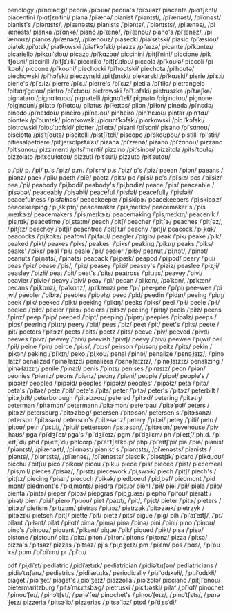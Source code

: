 penology	/piˈnɑɫədʒi/
peoria	/piˈɔɹiə/
peoria's	/piˈɔɹiəz/
piacente	/piɑˈtʃɛnti/
piacentini	/piɑtʃɛnˈtini/
piana	/piˈænə/
pianist	/ˈpiənɪst/, /piˈænəst/, /piˈɑnəst/
pianist's	/ˈpiənɪsts/, /piˈænəsts/
pianists	/ˈpiənɪs/, /ˈpiənɪsts/, /piˈænəs/, /piˈænəsts/
pianka	/piˈɑŋkə/
piano	/piˈænə/, /piˈænoʊ/
piano's	/piˈænəz/, /piˈænoʊz/
pianos	/piˈænəz/, /piˈænoʊz/
piasecki	/piəˈsɛtski/
piasio	/piˈæsioʊ/
piatek	/piˈɑtɛk/
piatkowski	/piətˈkɔfski/
piazza	/piˈæzə/
picante	/piˈkɑnteɪ/
picariello	/pikɑɹiˈɛɫoʊ/
picazo	/piˈkɑzoʊ/
piccinini	/pitʃiˈnini/
piccione	/pikˈtʃoʊni/
piccirilli	/pitʃɪˈɹiɫi/
piccirillo	/pitʃɪˈɹɪɫoʊ/
piccola	/piˈkoʊɫə/
piccoli	/piˈkoʊɫi/
piccone	/piˈkoʊni/
piechocki	/piˈhoʊtski/
piechota	/piˈhoʊtə/
piechowski	/piˈhɔfski/
pieczynski	/piˈtʃɪnski/
piekarski	/piˈkɑɹski/
pierie	/piˈɛɹi/
pierie's	/piˈɛɹiz/
pierre	/piˈɛɹ/
pierre's	/piˈɛɹz/
pietila	/piˈtiɫə/
pietrangelo	/pitɹɑŋˈɡɛɫoʊ/
pietro	/piˈɛtɹoʊ/
pietrowski	/piˈtɹɔfski/
pietruszka	/piˈtɹəʃkə/
pignataro	/piɡnɑˈtɑɹoʊ/
pignatelli	/piɡnɑˈtɛɫi/
pignato	/piɡˈnɑtoʊ/
pignone	/piɡˈnoʊni/
pilato	/piˈɫɑtoʊ/
pilatus	/piˈɫeɪtəs/
pilon	/piˈɫɔn/
pineda	/piˈnɛdə/
pinedo	/piˈneɪdoʊ/
pineiro	/piˈnɛɹoʊ/
pinheiro	/pinˈhɛɹoʊ/
pintar	/pinˈtɑɹ/
piontek	/piˈoʊntɛk/
piontkowski	/pioʊntˈkɔfski/
piorkowski	/piɔɹˈkɔfski/
piotrowski	/pioʊˈtɹɔfski/
piotter	/piˈɑtɝ/
pisani	/piˈsɑni/
pisano	/piˈsɑnoʊ/
pisciotta	/pisˈtʃoʊtə/
piscitelli	/pistʃiˈtɛɫi/
piscopo	/piˈskoʊpoʊ/
pistilli	/piˈstiɫi/
pitiesalpetriere	/pitˈjeɪsɑɫpɛtɹiˈɛɹ/
pizana	/piˈzænə/
pizano	/piˈzɑnoʊ/
pizzano	/pitˈsɑnoʊ/
pizzimenti	/pitsiˈmɛnti/
pizzino	/pitˈsinoʊ/
pizzitola	/pitsiˈtoʊɫə/
pizzolato	/pitsoʊˈɫɑtoʊ/
pizzuti	/pitˈsuti/
pizzuto	/pitˈsutoʊ/

p	/ˈpi/
p.	/ˈpi/
p.'s	/ˈpiz/
p.m.	/ˈpiˈɛm/
p.s	/ˈpiz/
p's	/ˈpiz/
paean	/ˈpiən/
paeans	/ˈpiənz/
paek	/ˈpik/
paeth	/ˈpiθ/
paetz	/ˈpits/
pc	/ˈpiˈsi/
pc's	/ˈpiˈsiz/
pcs	/ˈpiˈsiz/
pea	/ˈpi/
peabody	/ˈpiˌbɑdi/
peabody's	/ˈpiˌbɑdiz/
peace	/ˈpis/
peaceable	/ˈpisəbəɫ/
peaceably	/ˈpisəbɫi/
peaceful	/ˈpisfəɫ/
peacefully	/ˈpisfəɫi/
peacefulness	/ˈpisfəɫnəs/
peacekeeper	/ˈpiˌskipɝ/
peacekeepers	/ˈpiˌskipɝz/
peacekeeping	/ˈpiˌskipɪŋ/
peacemaker	/ˈpisˌmeɪkɝ/
peacemaker's	/ˈpisˌmeɪkɝz/
peacemakers	/ˈpisˌmeɪkɝz/
peacemaking	/ˈpisˌmeɪkɪŋ/
peacenik	/ˈpisˌnɪk/
peacetime	/ˈpiˌstaɪm/
peach	/ˈpitʃ/
peacher	/ˈpitʃɝ/
peaches	/ˈpitʃəz/, /ˈpitʃɪz/
peachey	/ˈpitʃi/
peachtree	/ˈpitʃˌtɹi/
peachy	/ˈpitʃi/
peacock	/ˈpiˌkɑk/
peacocks	/ˈpiˌkɑks/
peafowl	/ˈpiˌfaʊɫ/
peagler	/ˈpiɡɫɝ/
peak	/ˈpik/
peake	/ˈpik/
peaked	/ˈpikt/
peakes	/ˈpiks/
peakes'	/ˈpiks/
peaking	/ˈpikɪŋ/
peaks	/ˈpiks/
peaks'	/ˈpiks/
peal	/ˈpiɫ/
peale	/ˈpiɫ/
pealer	/ˈpiɫɝ/
peanut	/ˈpiˌnət/, /ˈpinət/
peanuts	/ˈpiˌnəts/, /ˈpinəts/
peapack	/ˈpiˌpæk/
peapod	/ˈpiˌpɔd/
peary	/ˈpiɹi/
peas	/ˈpiz/
pease	/ˈpis/, /ˈpiz/
peasey	/ˈpizi/
peasey's	/ˈpiziz/
peaslee	/ˈpizˌɫi/
peasley	/ˈpizɫi/
peat	/ˈpit/
peat's	/ˈpits/
peatross	/ˈpitɹəs/
peavey	/ˈpivi/
peavler	/ˈpivɫɝ/
peavy	/ˈpivi/
peay	/ˈpi/
pecan	/ˈpiˌkɑn/, /pəˈkɑn/, /pɪˈkæn/
pecans	/ˈpiˌkɑnz/, /pəˈkɑnz/, /pɪˈkænz/
pee	/ˈpi/
pee-pee	/ˈpiˈpi/
pee-wee	/ˈpiˌwi/
peebler	/ˈpibɫɝ/
peebles	/ˈpibəɫz/
peed	/ˈpid/
peedin	/ˈpidɪn/
peeing	/ˈpiɪŋ/
peek	/ˈpik/
peeked	/ˈpikt/
peeking	/ˈpikɪŋ/
peeks	/ˈpiks/
peel	/ˈpiɫ/
peele	/ˈpiɫ/
peeled	/ˈpiɫd/
peeler	/ˈpiɫɝ/
peelers	/ˈpiɫɝz/
peeling	/ˈpiɫɪŋ/
peels	/ˈpiɫz/
peens	/ˈpinz/
peep	/ˈpip/
peeped	/ˈpipt/
peeping	/ˈpipɪŋ/
peeples	/ˈpipəɫz/
peeps	/ˈpips/
peering	/ˈpiɹɪŋ/
peery	/ˈpiɹi/
pees	/ˈpiz/
peet	/ˈpit/
peet's	/ˈpits/
peete	/ˈpit/
peeters	/ˈpitɝz/
peets	/ˈpits/
peetz	/ˈpits/
peeve	/ˈpiv/
peeved	/ˈpivd/
peeves	/ˈpivz/
peevey	/ˈpivi/
peevish	/ˈpivɪʃ/
peevy	/ˈpivi/
peewee	/ˈpiˌwi/
peil	/ˈpiɫ/
peine	/ˈpin/
peirce	/ˈpiɹs/, /ˈpɪɹs/
peirson	/ˈpiɹsən/
peitz	/ˈpits/
pekin	/ˈpikən/
peking	/ˈpiˈkɪŋ/
peko	/ˈpiˌkoʊ/
penal	/ˈpinəɫ/
penalize	/ˈpɛnəˌɫaɪz/, /ˈpinəˌɫaɪz/
penalized	/ˈpinəˌɫaɪzd/
penalizes	/ˈpɛnəˌɫaɪzɪz/, /ˈpinəˌɫaɪzɪz/
penalizing	/ˈpinəˌɫaɪzɪŋ/
penile	/ˈpinaɪɫ/
penis	/ˈpinɪs/
penises	/ˈpinɪsɪz/
peon	/ˈpiən/
peonies	/ˈpiəniz/
peons	/ˈpiənz/
peony	/ˈpiəni/
people	/ˈpipəɫ/
people's	/ˈpipəɫz/
peopled	/ˈpipəɫd/
peoples	/ˈpipəɫz/
peoples'	/ˈpipəɫz/
peta	/ˈpitə/
peta's	/ˈpitəz/
pete	/ˈpit/
pete's	/ˈpits/
peter	/ˈpitɝ/
peter's	/ˈpitɝz/
peterbilt	/ˈpitɝˌbɪɫt/
peterborough	/ˈpitɝbɝoʊ/
petered	/ˈpitɝd/
petering	/ˈpitɝɪŋ/
peterman	/ˈpitɝmən/
petermann	/ˈpitɝmən/
peterpaul	/ˈpitɝˈpɔɫ/
peters	/ˈpitɝz/
petersburg	/ˈpitɝzbɝɡ/
petersen	/ˈpitɝsən/
petersen's	/ˈpitɝsənz/
peterson	/ˈpitɝsən/
peterson's	/ˈpitɝsənz/
petery	/ˈpitɝi/
petey	/ˈpiti/
peto	/ˈpitoʊ/
petri	/ˈpɛtɹi/, /ˈpitɹi/
pettersson	/ˈpɛtɝsən/, /ˈpitɝsən/
pevehouse	/ˈpivˌhaʊs/
pga	/ˈpiˈdʒiˈeɪ/
pga's	/ˈpiˈdʒiˈeɪz/
pgm	/ˈpiˈdʒiˈɛm/
ph	/ˈpiˈeɪtʃ/
ph.d.	/ˈpiˌeɪtʃˈdi/
phd	/ˈpiˌeɪtʃˈdi/
phlcorp	/ˈpiˈeɪˈtʃɛɫˈkɔɹp/
php	/ˈpiˈeɪtʃˈpi/
pia	/ˈpiə/
pianist	/ˈpiənɪst/, /piˈænəst/, /piˈɑnəst/
pianist's	/ˈpiənɪsts/, /piˈænəsts/
pianists	/ˈpiənɪs/, /ˈpiənɪsts/, /piˈænəs/, /piˈænəsts/
piascik	/ˈpiəstʃɪk/
picaro	/ˈpikɑˌɹoʊ/
picchu	/ˈpitʃu/
pico	/ˈpikoʊ/
picou	/ˈpiku/
piece	/ˈpis/
pieced	/ˈpist/
piecemeal	/ˈpisˌmiɫ/
pieces	/ˈpisəz/, /ˈpisɪz/
piecework	/ˈpiˌswɝk/
piech	/ˈpitʃ/
piech's	/ˈpitʃɪz/
piecing	/ˈpisɪŋ/
piecuch	/ˈpikək/
piedboeuf	/ˈpidˌbəf/
piedmont	/ˈpidˌmɑnt/
piedmont's	/ˈpidˌmɑnts/
piedra	/ˈpidɹə/
piehl	/ˈpiɫ/
piel	/ˈpiɫ/
piela	/ˈpiɫə/
pienta	/ˈpintə/
pieper	/ˈpipɝ/
piepgras	/ˈpipˌɡɹæs/
piepho	/ˈpifoʊ/
pieratt	/ˈpiɹət/
pieri	/ˈpiɹi/
piero	/ˈpiɹoʊ/
piet	/ˈpaɪɪt/, /ˈpit/, /ˈpjɛt/
pieter	/ˈpitɝ/
pieters	/ˈpitɝz/
pietism	/ˈpitɪzəm/
pietras	/ˈpitɹəz/
pietrzak	/ˈpitɝzæk/
pietrzyk	/ˈpitɝzɪk/
pietsch	/ˈpitʃ/
piette	/ˈpit/
pietz	/ˈpits/
pigue	/ˈpiɡ/
pih	/ˈpiˈaɪˈeɪtʃ/, /ˈpɪ/
pilant	/ˈpiɫənt/
pilat	/ˈpiɫɑt/
pima	/ˈpimə/
pina	/ˈpinə/
pini	/ˈpini/
pino	/ˈpinoʊ/
pino's	/ˈpinoʊz/
piquant	/ˈpikənt/
pique	/ˈpik/
piqued	/ˈpikt/
pisa	/ˈpisə/
pistone	/ˈpistoʊn/
pita	/ˈpitə/
piton	/ˈpiˌtɔn/
pitons	/ˈpiˌtɔnz/
pizza	/ˈpitsə/
pizza's	/ˈpitsəz/
pizzas	/ˈpitsəz/
pj's	/ˈpiˌdʒeɪz/
pm	/ˈpiˈɛm/
pos	/ˈpɑs/, /ˈpiˈoʊˈɛs/
ppm	/ˈpiˈpiˈɛm/
pr	/ˈpiˈɑɹ/

pdf	/ˌpiˌdiˈɛf/
pediatric	/ˌpidiˈætɹɪk/
pediatrician	/ˌpidiəˈtɹɪʃən/
pediatricians	/ˌpidiəˈtɹɪʃənz/
pediatrics	/ˌpidiˈætɹɪks/
periodically	/ˌpiɹiˈɑdɪkəɫi/, /ˌpiɹiˈɑdɪkɫi/
piaget	/ˌpiəˈʒeɪ/
piaget's	/ˌpiəˈʒeɪz/
piazzolla	/ˌpiəˈzɑɫə/
picciano	/ˌpitʃiˈɑnoʊ/
pietermaritzburg	/ˌpitɝˈmɛɹɪtsbɝɡ/
pietruski	/ˌpiɛˈtɹəski/
pilaf	/ˌpiˈɫɑf/
pinochet	/ˌpinoʊˈʃeɪ/, /ˌpinɔˈtʃɛt/, /ˌpɪnəˈʃeɪ/
pinochet's	/ˌpinoʊˈʃeɪz/, /ˌpinɔˈtʃɛts/, /ˌpɪnəˈʃeɪz/
pizzeria	/ˌpitsɝˈiə/
pizzerias	/ˌpitsɝˈiəz/
ptsd	/ˌpiˈtiˌɛsˈdi/
